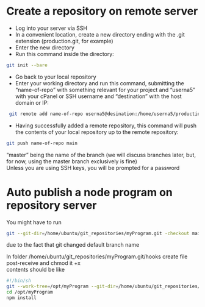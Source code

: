 # Create a repository on remote server
- Log into your server via SSH
- In a convenient location, create a new directory ending with the .git extension (production.git, for example)
- Enter the new directory
- Run this command inside the directory:  
```sh
git init --bare
```
- Go back to your local repository
- Enter your working directory and run this command, submitting the “name-of-repo” with something relevant for your project and “userna5” with your cPanel or SSH username and “destination” with the host domain or IP:  
```sh
 git remote add name-of-repo userna5@desination:/home/userna5/production.git
```
- Having successfully added a remote repository, this command will push the contents of your local repository up to the remote repository:  
```sh
git push name-of-repo main  
```
“master” being the name of the branch (we will discuss branches later, but, for now, using the master branch exclusively is fine)  
Unless you are using SSH keys, you will be prompted for a password

# Auto publish a node program on repository server

You might have to run 
```sh
git --git-dir=/home/ubuntu/git_repositories/myProgram.git -checkout main
```
due to the fact that git changed default branch name  

In folder /home/ubuntu/git_repositories/myProgram.git/hooks create file post-receive and chmod it +x  
contents should be like

```sh
#!/bin/sh
git --work-tree=/opt/myProgram --git-dir=/home/ubuntu/git_repositories/myProgram.git -checkout -f
cd /opt/myProgram
npm install
```

